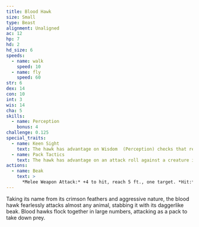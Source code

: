 ```yaml
---
title: Blood Hawk
size: Small
type: Beast
alignment: Unaligned
ac: 12
hp: 7
hd: 2
hd_size: 6
speeds:
  - name: walk
    speed: 10
  - name: fly
    speed: 60
str: 6
dex: 14
con: 10
int: 3
wis: 14
cha: 5
skills:
  - name: Perception
    bonus: 4
challenge: 0.125
special_traits:
  - name: Keen Sight
    text: The hawk has advantage on Wisdom  (Perception) checks that rely on sight.
  - name: Pack Tactics
    text: The hawk has advantage on an attack roll against a creature if at least one of the hawk's allies is within 5 feet of the creature and the ally isn't incapacitated.
actions:
  - name: Beak
    text: >
      *Melee Weapon Attack:* +4 to hit, reach 5 ft., one target. *Hit:* 4 (1d4 + 2) piercing damage.
---
```


Taking its name from its crimson feathers and aggressive nature, the blood hawk fearlessly attacks almost any animal, stabbing it with its daggerlike beak. Blood hawks flock together in large numbers,  attacking as a pack to take down prey.
